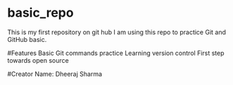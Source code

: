 # basic_repo
This is my first repository on git hub
I am using this repo to practice Git and GitHub basic.

#Features
Basic Git commands practice
Learning version control
First step towards open source

#Creator
Name: Dheeraj Sharma

